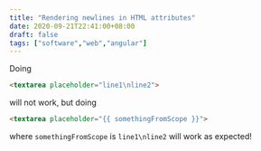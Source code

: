 ```yaml
---
title: "Rendering newlines in HTML attributes"
date: 2020-09-21T22:41:00+08:00
draft: false
tags: ["software","web","angular"]
---
```

Doing

```html
<textarea placeholder="line1\nline2">
```

will not work, but doing

```html
<textarea placeholder="{{ somethingFromScope }}">
```

where `somethingFromScope` is `line1\nline2` will work as expected!
